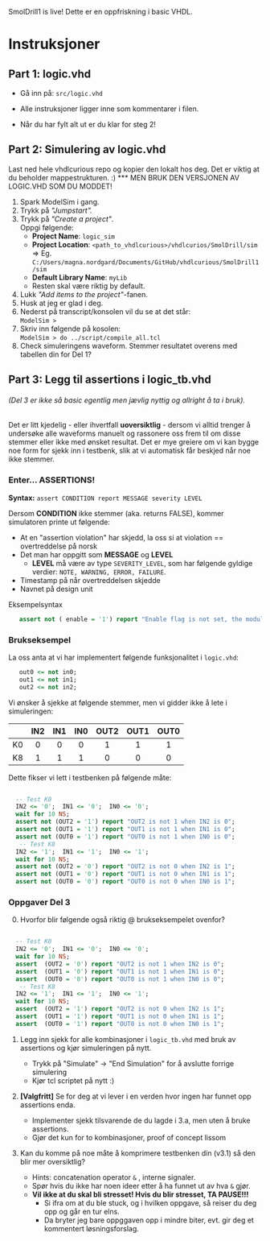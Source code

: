 SmolDrill1 is live! Dette er en oppfriskning i basic VHDL.    

# Instruksjoner
## Part 1: logic.vhd

- Gå inn på:    `src/logic.vhd ` 

- Alle instruksjoner ligger inne som kommentarer i filen.   

- Når du har fylt alt ut er du klar for steg 2!

## Part 2: Simulering av logic.vhd
Last ned hele vhdlcurious repo og kopier den lokalt hos deg. Det er viktig at du beholder mappestrukturen. :)
*** MEN BRUK DEN VERSJONEN AV LOGIC.VHD SOM DU MODDET!

1. Spark ModelSim i gang.
2. Trykk på *"Jumpstart".*
3. Trykk på *"Create a project"*.  
   Oppgi følgende:
    - **Project Name**: `logic_sim`
    - **Project Location**: `<path_to_vhdlcurious>/vhdlcurios/SmolDrill/sim `   
       => Eg. `C:/Users/magna.nordgard/Documents/GitHub/vhdlcurious/SmolDrill1/sim`
    - **Default Library Name**: `myLib`  
    - Resten skal være riktig by default.
4. Lukk *"Add items to the project"*-fanen.
5. Husk at jeg er glad i deg.
6. Nederst på transcript/konsolen vil du se at det står:  
  `ModelSim > `
7. Skriv inn følgende på kosolen:  
   `ModelSim > do ../script/compile_all.tcl`
8. Check simuleringens waveform. Stemmer resultatet overens med tabellen din for Del 1?
  
  ## Part 3: Legg til assertions i logic_tb.vhd
  
  ###### (Del 3 er ikke så basic egentlig men *jævlig nyttig* og allright å ta i bruk).

  Det er litt kjedelig - eller ihvertfall  **uoversiktlig** -  dersom vi alltid trenger å undersøke alle waveforms manuelt og rassonere oss frem til om disse stemmer eller ikke med ønsket resultat.
  Det er mye greiere om vi kan bygge noe form for sjekk inn i testbenk, slik at vi automatisk får beskjed når noe ikke stemmer.
  
  ### Enter... **ASSERTIONS!**
  
  **Syntax:** `assert CONDITION report MESSAGE severity LEVEL`  
  
  Dersom **CONDITION** ikke stemmer (aka. returns FALSE), kommer simulatoren printe ut følgende:
  - At en "assertion violation" har skjedd, la oss si at violation == overtreddelse på norsk
  - Det man har oppgitt som **MESSAGE** og **LEVEL** 
      - **LEVEL** må være av type `SEVERITY_LEVEL`, som har følgende gyldige verdier: `NOTE, WARNING, ERROR, FAILURE`.   
  - Timestamp på når overtreddelsen skjedde
  - Navnet på design unit
  
  Eksempelsyntax
<!-- START VHDL BLOCK -->  
```vhdl 
   assert not ( enable = '1') report "Enable flag is not set, the module is disabled!" severity ERROR;
``` 
<!-- STOP VHDL BLOCK -->  
  ### Brukseksempel
  La oss anta at vi har implementert følgende funksjonalitet i `logic.vhd`:  
<!-- START VHDL BLOCK -->  
```vhdl 
   out0 <= not in0;     
   out1 <= not in1;   
   out2 <= not in2;    
``` 
<!-- STOP VHDL BLOCK -->

  Vi ønsker å sjekke at følgende stemmer, men vi gidder ikke å lete i simuleringen:
  
|    | IN2 | IN1 | IN0 | OUT2 | OUT1 | OUT0 |
|:--:|:---:|:---:|:---:|:----:|:----:|:----:|
| K0 |  0  |  0  |  0  |   1  |   1  |   1  |
| K8 |  1  |  1  |  1  |   0  |   0  |   0  |

  Dette fikser vi lett i testbenken på følgende måte:  
<!-- START VHDL BLOCK -->  
```vhdl 

  -- Test K0   
  IN2 <= '0';  IN1 <= '0';  IN0 <= '0';   
  wait for 10 NS;   
  assert not (OUT2 = '1') report "OUT2 is not 1 when IN2 is 0";   
  assert not (OUT1 = '1') report "OUT1 is not 1 when IN1 is 0";   
  assert not (OUT0 = '1') report "OUT0 is not 1 when IN0 is 0"; 
   -- Test K8   
  IN2 <= '1';  IN1 <= '1';  IN0 <= '1';   
  wait for 10 NS;   
  assert not (OUT2 = '0') report "OUT2 is not 0 when IN2 is 1";   
  assert not (OUT1 = '0') report "OUT1 is not 0 when IN1 is 1";   
  assert not (OUT0 = '0') report "OUT0 is not 0 when IN0 is 1"; 

```  
<!-- STOP VHDL BLOCK --> 

### Oppgaver Del 3

0. Hvorfor blir følgende også riktig @ brukseksempelet ovenfor? 
<!-- START VHDL BLOCK -->  
```vhdl 

  -- Test K0   
  IN2 <= '0';  IN1 <= '0';  IN0 <= '0';   
  wait for 10 NS;   
  assert  (OUT2 = '0') report "OUT2 is not 1 when IN2 is 0";   
  assert  (OUT1 = '0') report "OUT1 is not 1 when IN1 is 0";   
  assert  (OUT0 = '0') report "OUT0 is not 1 when IN0 is 0"; 
   -- Test K8   
  IN2 <= '1';  IN1 <= '1';  IN0 <= '1';   
  wait for 10 NS;   
  assert  (OUT2 = '1') report "OUT2 is not 0 when IN2 is 1";   
  assert  (OUT1 = '1') report "OUT1 is not 0 when IN1 is 1";   
  assert  (OUT0 = '1') report "OUT0 is not 0 when IN0 is 1"; 

```  
<!-- STOP VHDL BLOCK --> 

1. Legg inn sjekk for alle kombinasjoner i `logic_tb.vhd` med bruk av assertions og kjør simuleringen på nytt.
      - Trykk på "Simulate" -> "End Simulation" for å avslutte forrige simulering
      - Kjør tcl scriptet på nytt :)
     
2. **[Valgfritt]** Se for deg at vi lever i en verden hvor ingen har funnet opp assertions enda.  
      - Implementer sjekk tilsvarende de du lagde i 3.a, men uten å bruke assertions. 
      - Gjør det kun for to kombinasjoner, proof of concept lissom
3. Kan du komme på noe måte å komprimere testbenken din (v3.1) så den blir mer oversiktlig?
      - Hints: concatenation operator `&`  , interne signaler.
      - Spør hvis du ikke har noen ideer etter å ha funnet ut av hva `&` gjør.
      - **Vil ikke at du skal bli stresset! Hvis du blir stresset, TA PAUSE!!!**   
         - Si ifra om at du ble stuck, og i hvilken oppgave, så reiser du deg opp og går en tur elns. 
         - Da bryter jeg bare oppggaven opp i mindre biter, evt. gir deg et kommentert løsningsforslag.
      

     

